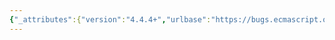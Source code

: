 ```yaml
---
{"_attributes":{"version":"4.4.4+","urlbase":"https://bugs.ecmascript.org/","maintainer":"dherman@mozilla.com"},"bug":{"bug_id":1846,"creation_ts":"2013-08-27 11:44:00 -0700","short_desc":"15.{14,15}.1.1: \"a TypeError execution\"","delta_ts":"2013-09-27 14:47:37 -0700","product":"Draft for 6th Edition","component":"editorial issue","version":"Rev 17: August 23, 2013 Draft","rep_platform":"All","op_sys":"All","bug_status":"RESOLVED","resolution":"FIXED","priority":"Normal","bug_severity":"normal","everconfirmed":true,"reporter":{"uid":"jmdyck","name":"Michael Dyck"},"assigned_to":{"uid":"allen","name":"Allen Wirfs-Brock"},"long_desc":[{"commentid":5254,"comment_count":0,"who":{"uid":"jmdyck","name":"Michael Dyck"},"bug_when":"2013-08-27 11:44:05 -0700","thetext":"15.14.1.1 \"Map (...)\" / step 12.h says:\n    If Type(nextItem) is not Object, then throw a TypeError execution.\n\n15.15.1.1 \"WeakMap (...)\" / step 10.h says:\n    If Type(nextValue) is not Object, then throw a TypeError execution.\n\ns|execution|exception|"},{"commentid":5341,"comment_count":1,"who":{"uid":"allen","name":"Allen Wirfs-Brock"},"bug_when":"2013-09-09 13:44:41 -0700","thetext":"fixed in rev19 editor's draft"},{"commentid":5559,"comment_count":2,"who":{"uid":"allen","name":"Allen Wirfs-Brock"},"bug_when":"2013-09-27 14:47:37 -0700","thetext":"fixed in rev19"}]}}
---
```


